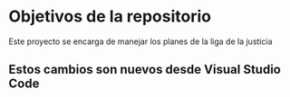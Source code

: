 # Objetivos de la repositorio

Este proyecto se encarga de manejar los planes de la liga de la justicia

## Estos cambios son nuevos desde Visual Studio Code